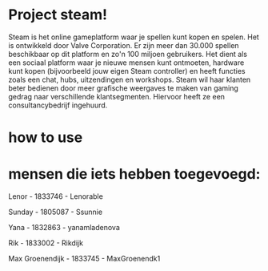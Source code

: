 # Project steam!
Steam is het online gameplatform waar je spellen kunt kopen en spelen. Het is ontwikkeld door Valve Corporation. Er zijn meer dan 30.000 spellen beschikbaar op dit platform en zo'n 100 miljoen gebruikers. Het dient als een sociaal platform waar je nieuwe mensen kunt ontmoeten, hardware kunt kopen (bijvoorbeeld jouw eigen Steam controller) en heeft functies zoals een chat, hubs, uitzendingen en workshops. Steam wil haar klanten beter bedienen door meer grafische weergaves te maken van gaming gedrag naar verschillende klantsegmenten. Hiervoor heeft ze een consultancybedrijf ingehuurd.

# how to use

# mensen die iets hebben toegevoegd:
Lenor - 1833746 - Lenorable

Sunday - 1805087  - Ssunnie

Yana - 1832863 - yanamladenova

Rik - 1833002 - Rikdijk

Max Groenendijk - 1833745 - MaxGroenendk1
